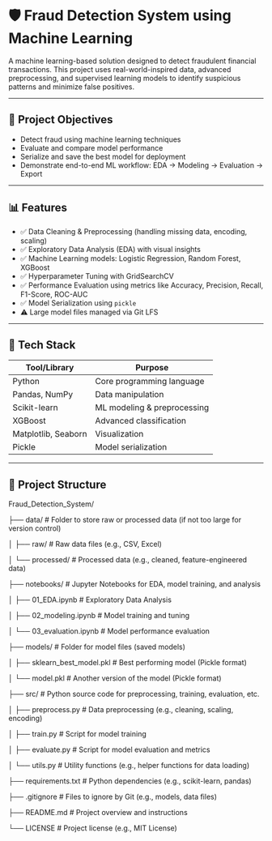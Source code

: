 # 🛡️ Fraud Detection System using Machine Learning

A machine learning-based solution designed to detect fraudulent financial transactions. This project uses real-world-inspired data, advanced preprocessing, and supervised learning models to identify suspicious patterns and minimize false positives.

---

## 📌 Project Objectives

- Detect fraud using machine learning techniques
- Evaluate and compare model performance
- Serialize and save the best model for deployment
- Demonstrate end-to-end ML workflow: EDA → Modeling → Evaluation → Export

---

## 📊 Features

- ✅ Data Cleaning & Preprocessing (handling missing data, encoding, scaling)
- ✅ Exploratory Data Analysis (EDA) with visual insights
- ✅ Machine Learning models: Logistic Regression, Random Forest, XGBoost
- ✅ Hyperparameter Tuning with GridSearchCV
- ✅ Performance Evaluation using metrics like Accuracy, Precision, Recall, F1-Score, ROC-AUC
- ✅ Model Serialization using `pickle`
- ⚠️ Large model files managed via Git LFS

---

## 🚀 Tech Stack

| Tool/Library       | Purpose                     |
|--------------------|-----------------------------|
| Python             | Core programming language   |
| Pandas, NumPy      | Data manipulation           |
| Scikit-learn       | ML modeling & preprocessing |
| XGBoost            | Advanced classification     |
| Matplotlib, Seaborn| Visualization               |
| Pickle             | Model serialization         |

---

## 📁 Project Structure
Fraud_Detection_System/

├── data/                     # Folder to store raw or processed data (if not too large for version control)

│   ├── raw/                  # Raw data files (e.g., CSV, Excel)

│   └── processed/            # Processed data (e.g., cleaned, feature-engineered data)

├── notebooks/                # Jupyter Notebooks for EDA, model training, and analysis

│   ├── 01_EDA.ipynb          # Exploratory Data Analysis

│   ├── 02_modeling.ipynb     # Model training and tuning

│   └── 03_evaluation.ipynb   # Model performance evaluation

├── models/                   # Folder for model files (saved models)

│   ├── sklearn_best_model.pkl # Best performing model (Pickle format)

│   └── model.pkl             # Another version of the model (Pickle format)

├── src/                      # Python source code for preprocessing, training, evaluation, etc.

│   ├── preprocess.py         # Data preprocessing (e.g., cleaning, scaling, encoding)

│   ├── train.py              # Script for model training

│   ├── evaluate.py           # Script for model evaluation and metrics

│   └── utils.py              # Utility functions (e.g., helper functions for data loading)

├── requirements.txt          # Python dependencies (e.g., scikit-learn, pandas)

├── .gitignore                # Files to ignore by Git (e.g., models, data files)

├── README.md                 # Project overview and instructions

└── LICENSE                   # Project license (e.g., MIT License)

